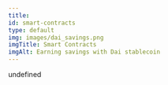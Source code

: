 ```yaml
--- 
title: 
id: smart-contracts
type: default
img: images/dai_savings.png
imgTitle: Smart Contracts
imgAlt: Earning savings with Dai stablecoin
---
```


undefined

